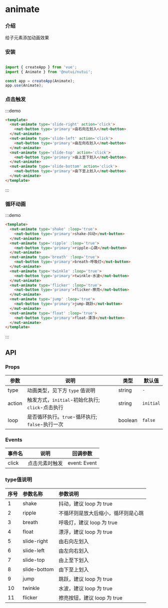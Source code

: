 # animate 

### 介绍

给子元素添加动画效果

### 安装

```javascript

import { createApp } from 'vue';
import { Animate } from '@nutui/nutui';

const app = createApp(Animate);
app.use(Animate);
```

### 点击触发

:::demo

```html
<template>
  <nut-animate type='slide-right' action='click'>
    <nut-button type='primary'>由右向左划入</nut-button>
  </nut-animate>
  <nut-animate type='slide-left' action='click'>
    <nut-button type='primary'>由左向右划入</nut-button>
  </nut-animate>
  <nut-animate type='slide-top' action='click'>
    <nut-button type='primary'>由上至下划入</nut-button>
  </nut-animate>
  <nut-animate type='slide-bottom' action='click'>
    <nut-button type='primary'>由下至上划入</nut-button>
  </nut-animate>
</template>
```

:::



### 循环动画

:::demo

```html
<template>
  <nut-animate type='shake' :loop='true'>
    <nut-button type='primary'>shake-抖动</nut-button>
  </nut-animate>
  <nut-animate type='ripple' :loop='true'>
    <nut-button type='primary'>ripple-心跳</nut-button>
  </nut-animate>
  <nut-animate type='breath' :loop='true'>
    <nut-button type='primary'>breath-呼吸灯</nut-button>
  </nut-animate>
  <nut-animate type='twinkle' :loop='true'>
    <nut-button type='primary'>twinkle-水波</nut-button>
  </nut-animate>
  <nut-animate type='flicker' :loop='true'>
    <nut-button type='primary'>flicker-擦亮</nut-button>
  </nut-animate>
  <nut-animate type='jump' :loop='true'>
    <nut-button type='primary'>jump-跳跃</nut-button>
  </nut-animate>
  <nut-animate type='float' :loop='true'>
    <nut-button type='primary'>float-漂浮</nut-button>
  </nut-animate>
</template>
```

:::


## API

### Props

| 参数         | 说明                             | 类型   | 默认值           |
|--------------|----------------------------------|--------|------------------|
| type         | 动画类型，见下方 `type` 值说明               | string | `-`                |
| action         | 触发方式，`initial`-初始化执行;  `click`-点击执行              | string | `initial`             |
| loop         | 是否循环执行。`true`-循环执行; `false`-执行一次              | boolean | `false`               |

### Events

| 事件名 | 说明           | 回调参数     |
|--------|----------------|--------------|
| click  | 点击元素时触发 | event: Event |

### type值说明

|    序号  |    参数名称     |      参数说明     |
|:-------|:------- | :----------|
| 1|   shake  | 抖动，建议 loop 为 true
| 2 |   ripple  | 不循环则是放大后缩小，循环则是心跳
|3 |   breath  | 呼吸灯，建议 loop 为 true
|4 |   float  | 漂浮，建议 loop 为 true
|5|   slide-right  | 由右向左划入
|6 |   slide-left  | 由左向右划入
|7|   slide-top  | 由上至下划入
| 8 |   slide-bottom  | 由下至上划入
|9 |   jump  | 跳跃，建议 loop 为 true
|10 |   twinkle  | 水波，建议 loop 为 true
|11 |   flicker  | 擦亮按钮，建议 loop 为 true
